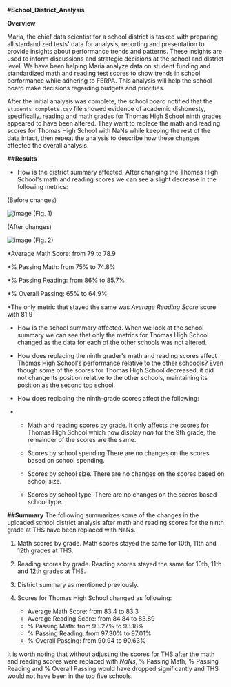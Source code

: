 **#School_District_Analysis**

**Overview** 

Maria, the chief data scientist for a school district is tasked with preparing all stardandized tests' data for analysis, reporting and presentation to provide insights about performance trends and patterns. These insights are used to inform discussions and strategic decisions at the school and district level. We have been helping Maria analyze data  on student funding and standardized math and reading test scores to show trends in school performance while adhering to FERPA. This analysis will help the school board make decisions regarding budgets and priorities.

After the initial analysis was complete, the school board notified that the `students_complete.csv` file showed evidence of academic dishonesty, specifically, reading and math grades for Thomas High School ninth grades appeared to have been altered. They want to replace  the math and reading scores for Thomas High School with NaNs while keeping the rest of the data intact, then repeat the analysis to describe how these changes affected the overall analysis.

**##Results**
- How is the district summary affected. After changing the Thomas High School's math and reading scores we can see a slight decrease in the following metrics:

(Before changes)

![image](https://user-images.githubusercontent.com/104289098/171316685-188c262c-f9fc-4e7a-9401-0569490b87c7.png) (Fig. 1)

(After changes)

![image](https://user-images.githubusercontent.com/104289098/171316929-fc2f12fd-caa1-47cd-a8f5-bfe5173b2ee1.png) (Fig. 2)


 *Average Math Score: from 79 to 78.9
 
 *% Passing Math: from 75% to 74.8%
 
 *% Passing Reading: from 86% to 85.7%

 *% Overall Passing: 65% to 64.9%
 
 *The only metric that stayed the same was *Average Reading Score* score with 81.9


- How is the school summary affected.
When we look at the school summary we can see that only the metrics for Thomas High School changed as the data for each of the other schools was not altered.

- How does replacing the ninth grader's math and reading scores affect Thomas High School's performance relative to the other schoools?
 Even though some of the scores for Thomas High School decreased, it did not change its position relative to the other schools, maintaining its position as the second top school.

- How does replacing the ninth-grade scores affect the following: 
- 
  - Math and reading scores by grade. It only affects the scores for Thomas High School which now display *nan* for the 9th grade, the remainder of the scores are the      same.
  
  - Scores by school spending.There are no changes on the scores based on school spending.
  
  - Scores by school size. There are no changes on the scores based on school size.
  
  - Scores by school type. There are no changes on the scores based school type.
  

**##Summary**
The following summarizes some of the  changes in the uploaded school district analysis after math and reading scores for the ninth grade at THS have been replaced with NaNs.

1. Math scores by grade. Math scores stayed the same for 10th, 11th and 12th grades at THS.

2. Reading scores by grade. Reading scores stayed the same for 10th, 11th and 12th grades at THS.

3. District summary as mentioned previously.

4. Scores for Thomas High School changed as following:

   - Average Math Score: from 83.4 to 83.3
   - Average Reading Score: from 84.84 to 83.89
   - % Passing Math: from 93.27% to 93.18%
   - % Passing Reading: from 97.30% to 97.01%
   - % Overall Passing: from 90.94 to 90.63%

It is worth noting that without adjusting the scores for THS after the math and reading scores were replaced with *NaNs*, % Passing Math, % Passing Reading and % Overall Passing would have dropped significantly and THS would not have been in the top five schools.



